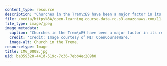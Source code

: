 ```yaml
---
content_type: resource
description: "Churches in the Trem\xE9 have been a major factor in its recovery."
file: /media/https%3A/open-learning-course-data-rc.s3.amazonaws.com/11-945-katrina-practicum-spring-2006/ba359320441d519c7c367ebb4ec289b0_IMG_0008.jpg
file_type: image/jpeg
image_metadata:
  caption: "Churches in the Trem\xE9 have been a major factor in its recovery."
  credit: 'Credit: Image courtesy of MIT OpenCourseWare.'
  image-alt: Church in the Treme.
resourcetype: Image
title: IMG_0008.jpg
uid: ba359320-441d-519c-7c36-7ebb4ec289b0
---
```

